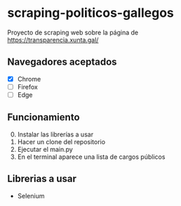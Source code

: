 # scraping-politicos-gallegos

Proyecto de scraping web sobre la página de https://transparencia.xunta.gal/

## Navegadores aceptados
- [x] Chrome
- [ ] Firefox
- [ ] Edge

## Funcionamiento
0. Instalar las librerías a usar
1. Hacer un clone del repositorio
2. Ejecutar el main.py
3. En el terminal aparece una lista de cargos públicos

## Librerias a usar
* Selenium
